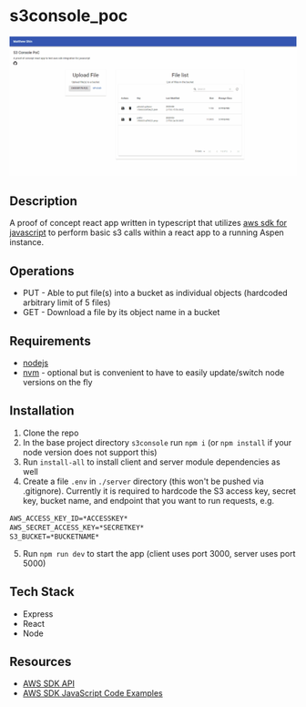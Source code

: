 # s3console_poc

![readme_screenshot](./client/public/readme_demo.gif)

## Description

A proof of concept react app written in typescript that utilizes [aws sdk for javascript](https://docs.aws.amazon.com/sdk-for-javascript/index.html) to perform basic s3 calls within a react app to a running Aspen instance.

## Operations

- PUT - Able to put file(s) into a bucket as individual objects (hardcoded arbitrary limit of 5 files)
- GET - Download a file by its object name in a bucket

## Requirements

- [nodejs](https://nodejs.org/en/download/package-manager/#debian-and-ubuntu-based-linux-distributions-enterprise-linux-fedora-and-snap-packages)
- [nvm](https://github.com/nvm-sh/nvm#install--update-script) - optional but is convenient to have to easily update/switch node versions on the fly

## Installation

1. Clone the repo
2. In the base project directory `s3console` run `npm i` (or `npm install` if your node version does not support this)
3. Run `install-all` to install client and server module dependencies as well
4. Create a file `.env` in `./server` directory (this won't be pushed via .gitignore). Currently it is required to hardcode the S3 access key, secret key, bucket name, and endpoint that you want to run requests, e.g.

```
AWS_ACCESS_KEY_ID=*ACCESSKEY*
AWS_SECRET_ACCESS_KEY=*SECRETKEY*
S3_BUCKET=*BUCKETNAME*
```

5. Run `npm run dev` to start the app (client uses port 3000, server uses port 5000)

## Tech Stack

- Express
- React
- Node

## Resources

- [AWS SDK API](https://docs.aws.amazon.com/AWSJavaScriptSDK/latest/AWS/S3.html)
- [AWS SDK JavaScript Code Examples](https://docs.aws.amazon.com/sdk-for-javascript/v2/developer-guide/sdk-code-samples.html)
